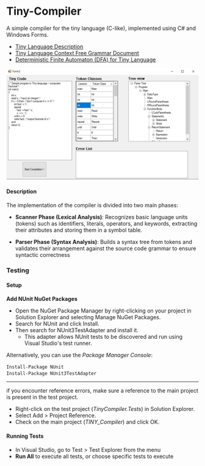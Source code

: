 # Tiny-Compiler
A simple compiler for the tiny language (C-like), implemented using C# and Windows Forms.

- [Tiny Language Description](https://docs.google.com/document/d/1WbSTlhhWeW67SFEdHkaQGiKx4_WBjdlX/edit?rtpof=true&tab=t.0)
- [Tiny Language Context Free Grammar Document](docs/CFG.md)
- [Deterministic Finite Automaton (DFA) for Tiny Language](docs/DFA.md)

![Image](docs/final_image.jpg)

#### Description
The implementation of the compiler is divided into two main phases:

- **Scanner Phase (Lexical Analysis)**: Recognizes basic language units (tokens) such as identifiers, literals, operators, and keywords, extracting their attributes and storing them in a symbol table.

- **Parser Phase (Syntax Analysis)**: Builds a syntax tree from tokens and validates their arrangement against the source code grammar to ensure syntactic correctness


### Testing

#### Setup

**Add NUnit NuGet Packages**

- Open the NuGet Package Manager by right-clicking on your project in Solution Explorer and selecting Manage NuGet Packages.
- Search for NUnit and click Install.
- Then search for NUnit3TestAdapter and install it. 
	- This adapter allows NUnit tests to be discovered and run using Visual Studio's test runner.

Alternatively, you can use the *Package Manager Console*:

```bash
Install-Package NUnit
Install-Package NUnit3TestAdapter
```
---

if you encounter reference errors, make sure a reference to the main project is present in the test project.
- Right-click on the test project (*TinyCompiler.Tests*) in Solution Explorer.
- Select Add > Project Reference.
- Check on the main project (*TINY_Compiler*) and click OK.

#### Running Tests
- In Visual Studio, go to Test > Test Explorer from the menu
- **Run All** to execute all tests, or choose specific tests to execute

